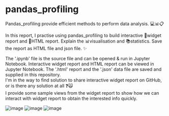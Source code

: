 # pandas_profiling
Pandas_profiling provide efficient methods to perform data analysis. :computer::bar_chart::clipboard:

In this report, I practise using pandas_profiling to build interactive :bookmark_tabs:widget report and :page_with_curl:HTML report. Explain the :bar_chart:visualisation and :books:statistics. Save the report as HTML file and json file. :sparkles:

The '.ipynb' file is the source file and can be opened & run in Jupyter Notebook. Interactive widget report and HTML report can be viewed in Jupyter Notebook. The '.html' report and the '.json' data file are saved and supplied in this repository.\
I'm in the way to find solution to share interactive widget report on GitHub, or is there any solution at all :question::scream_cat:\
I provide some sample views from the widget report to show how we can interact with widget report to obtain the interested info quickly.

![image](https://user-images.githubusercontent.com/76986018/147174876-efc47e1d-7114-40c4-bffc-f409c9054ce9.png)
![image](https://user-images.githubusercontent.com/76986018/147175007-3be73f42-994e-4964-8065-033be105724b.png)
![image](https://user-images.githubusercontent.com/76986018/147174941-c204678a-8644-449d-9f4c-77027cecbd68.png)

